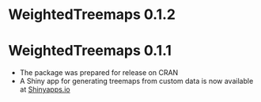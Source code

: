 # WeightedTreemaps 0.1.2

# WeightedTreemaps 0.1.1

- The package was prepared for release on CRAN
- A Shiny app for generating treemaps from custom data is now
available at [Shinyapps.io](https://m-jahn.shinyapps.io/ShinyTreemaps/)
